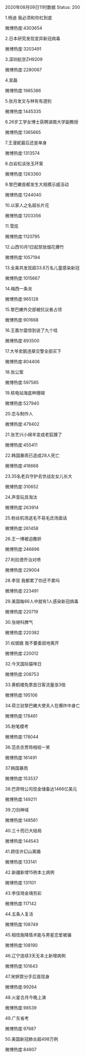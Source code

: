 2020年08月09日11时数据
Status: 200

1.杨迪 我必须和你杠到底

微博热度:4303654

2.日本研究发现变异新冠病毒

微博热度:3203491

3.深圳航空ZH9209

微博热度:2280067

4.吴磊

微博热度:1985386

5.张月发文与林有有道别

微博热度:1445335

6.26岁工学女博士获聘湖南大学副教授

微博热度:1365665

7.王漫妮最后还是单身

微博热度:1313574

8.白岩松谈张玉环案

微博热度:1263360

9.黎巴嫩首都发生大规模示威活动

微博热度:1244040

10.以家人之名超长片花

微博热度:1203356

11.雪炫

微博热度:1120795

12.山西10月1日起禁放烟花爆竹

微博热度:1057194

13.全美共发现超33.8万名儿童感染新冠

微博热度:1015667

14.梅西一条龙

微博热度:965128

15.黎巴嫩外交部被抗议者占领

微博热度:901668

16.王嘉尔震惊到说了九个哇

微博热度:893500

17.大爷卖鹅违章交警全部买下

微博热度:804406

18.张公案

微博热度:597585

19.核电站海底种珊瑚

微博热度:527940

20.恋与制作人

微博热度:479402

21.张艺兴小绵羊变成老狐狸了

微博热度:455411

22.韩国暴雨已造成28人死亡

微博热度:418668

23.35名老兵守护去世战友女儿长大

微博热度:310652

24.声音玩具淘汰

微博热度:263914

25.粉丝机场送毛不易毛氏场面话

微博热度:261458

26.王一博被迫撒娇

微博热度:246896

27.利拉德乔治对喷

微博热度:229004

28.李现 我都累了你还不累吗

微博热度:223491

29.美国每66人中就有1人感染新冠病毒

微博热度:220719

30.张继科脾气

微博热度:220382

31.权珉娥 我不要委屈地离开

微博热度:220012

32.今天国际猫咪日

微博热度:208753

33.黄鹤楼免票首日客流量涨3倍

微博热度:195106

34.荷兰驻黎巴嫩大使夫人在爆炸中身亡

微博热度:178461

35.粉笔模考

微博热度:178044

36.范丞丞贾玲相视一笑

微博热度:161491

37.韩国暴雨

微博热度:153537

38.巴菲特公司现金储备达1466亿美元

微博热度:149211

39.刀剑神域

微博热度:148561

40.三十而已大结局

微博热度:144543

41.顾佳许幻山离婚

微博热度:133141

42.新疆新增15例本土病例

微博热度:131101

43.李佳琦金靖剪彩

微博热度:117142

44.五条人复活

微博热度:108749

45.相信施降情术能与男星恋爱被骗

微博热度:108190

46.辽宁连续3天无本土新增病例

微博热度:101643

47.宋妍霏分手后首现身

微博热度:99264

48.火星合月今晚上演

微博热度:98539

49.广东省考

微博热度:97687

50.美国新冠肺炎超498万例

微博热度:84807


